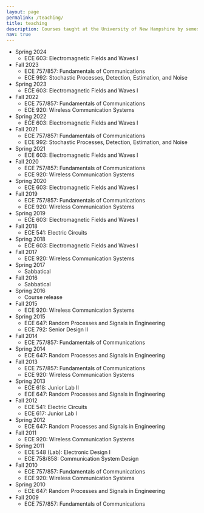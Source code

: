 ```yaml
---
layout: page
permalink: /teaching/
title: teaching
description: Courses taught at the University of New Hampshire by semester
nav: true
---
```

- Spring 2024
    - ECE 603: Electromagnetic Fields and Waves I
- Fall 2023
    - ECE 757/857: Fundamentals of Communications
    - ECE 992: Stochastic Processes, Detection, Estimation, and Noise
- Spring 2023
    - ECE 603: Electromagnetic Fields and Waves I
- Fall 2022
    - ECE 757/857: Fundamentals of Communications
    - ECE 920: Wireless Communication Systems
- Spring 2022
    - ECE 603: Electromagnetic Fields and Waves I
- Fall 2021
    - ECE 757/857: Fundamentals of Communications
    - ECE 992: Stochastic Processes, Detection, Estimation, and Noise
- Spring 2021
    - ECE 603: Electromagnetic Fields and Waves I
- Fall 2020
    - ECE 757/857: Fundamentals of Communications
    - ECE 920: Wireless Communication Systems
- Spring 2020
    - ECE 603: Electromagnetic Fields and Waves I
- Fall 2019
    - ECE 757/857: Fundamentals of Communications
    - ECE 920: Wireless Communication Systems
- Spring 2019
    - ECE 603: Electromagnetic Fields and Waves I
- Fall 2018
    - ECE 541: Electric Circuits
- Spring 2018
    - ECE 603: Electromagnetic Fields and Waves I
- Fall 2017
    - ECE 920: Wireless Communication Systems
- Spring 2017
    - Sabbatical
- Fall 2016
    - Sabbatical
- Spring 2016
    - Course release
- Fall 2015
    - ECE 920: Wireless Communication Systems
- Spring 2015
    - ECE 647: Random Processes and Signals in Engineering
    - ECE 792: Senior Design II
- Fall 2014
    - ECE 757/857: Fundamentals of Communications
- Spring 2014
    - ECE 647: Random Processes and Signals in Engineering
- Fall 2013
    - ECE 757/857: Fundamentals of Communications
    - ECE 920: Wireless Communication Systems
- Spring 2013
    - ECE 618: Junior Lab II
    - ECE 647: Random Processes and Signals in Engineering
- Fall 2012
    - ECE 541: Electric Circuits
    - ECE 617: Junior Lab I
- Spring 2012
    - ECE 647: Random Processes and Signals in Engineering
- Fall 2011
    - ECE 920: Wireless Communication Systems
- Spring 2011
    - ECE 548 (Lab): Electronic Design I
    - ECE 758/858: Communication System Design
- Fall 2010
    - ECE 757/857: Fundamentals of Communications
    - ECE 920: Wireless Communication Systems
- Spring 2010
    - ECE 647: Random Processes and Signals in Engineering
- Fall 2009
    - ECE 757/857: Fundamentals of Communications

